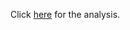 Click [here](https://github.com/JoshA21/Cancer-Prediction/blob/main/Cancer%20prediction.ipynb) for the analysis. 
